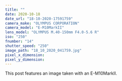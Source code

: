 ```yaml
---
title: ""
date: 2020-10-18
date_url: "18-10-2020-17591759"
camera_make: "OLYMPUS CORPORATION"
camera_model: "E-M10MarkII"
lens_model: "OLYMPUS M.40-150mm F4.0-5.6 R"
iso: "250"
fnumber: "14"
shutter_speed: "250"
image_path: "18_10_2020_041759.jpg"
pixel_x_dimension: 
pixel_y_dimension: 
---
```


This post features an image taken with an E-M10MarkII.